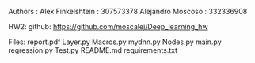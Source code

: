 
Authors :       Alex Finkelshtein : 307573378
                Alejandro Moscoso : 332336908

HW2:            github:  https://github.com/moscalej/Deep_learning_hw

Files:          report.pdf
                Layer.py
                Macros.py
                mydnn.py
                Nodes.py
                main.py
                regression.py
                Test.py
                README.md
                requirements.txt
